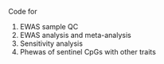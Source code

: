 Code for 
1. EWAS sample QC
2. EWAS analysis and meta-analysis
3. Sensitivity analysis
4. Phewas of sentinel CpGs with other traits
